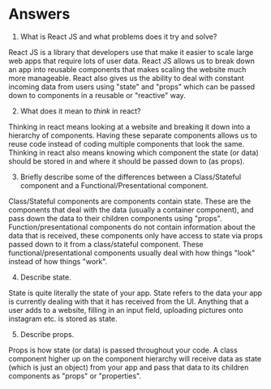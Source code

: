 # Answers

1.  What is React JS and what problems does it try and solve?

React JS is a library that developers use that make it easier to scale large web apps that require lots of user data. React JS allows us to break down an app into reusable components that makes scaling the website much more manageable. React also gives us the ability to deal with constant incoming data from users using "state" and "props" which can be passed down to components in a reusable or "reactive" way. 

2.  What does it mean to _think_ in react?

Thinking in react means looking at a website and breaking it down into a hierarchy of components. Having these separate components allows us to reuse code instead of coding multiple components that look the same. Thinking in react also means knowing which component the state (or data) should be stored in and where it should be passed down to (as props). 

3.  Briefly describe some of the differences between a Class/Stateful component and a Functional/Presentational component.

Class/Stateful components are components contain state. These are the components that deal with the data (usually a container component), and pass down the data to their children components using "props". Function/presentational components do not contain information about the data that is received, these components only have access to state via props passed down to it from a class/stateful component. These functional/presentational components usually deal with how things "look" instead of how things "work".

4.  Describe state.

State is quite literally the state of your app. State refers to the data your app is currently dealing with that it has received from the UI. Anything that a user adds to a website, filling in an input field, uploading pictures onto instagram etc. is stored as state. 

5.  Describe props.

Props is how state (or data) is passed throughout your code. A class component higher up on the component hierarchy will receive data as state (which is just an object) from your app and pass that data to its children components as "props" or "properties". 
